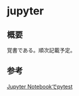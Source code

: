 # jupyter

## 概要
覚書である。順次記載予定。  


## 参考
[Jupyter Notebookでpytest](https://qiita.com/cvusk/items/867e7338240fcd4bfffa)  
